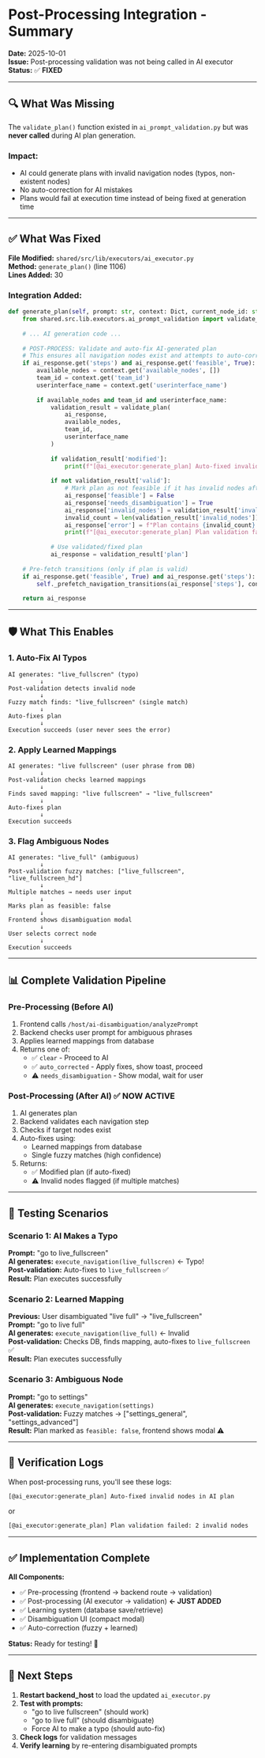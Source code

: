 # Post-Processing Integration - Summary

**Date:** 2025-10-01  
**Issue:** Post-processing validation was not being called in AI executor  
**Status:** ✅ **FIXED**

---

## 🔍 What Was Missing

The `validate_plan()` function existed in `ai_prompt_validation.py` but was **never called** during AI plan generation.

### **Impact:**
- AI could generate plans with invalid navigation nodes (typos, non-existent nodes)
- No auto-correction for AI mistakes
- Plans would fail at execution time instead of being fixed at generation time

---

## ✅ What Was Fixed

**File Modified:** `shared/src/lib/executors/ai_executor.py`  
**Method:** `generate_plan()` (line 1106)  
**Lines Added:** 30

### **Integration Added:**

```python
def generate_plan(self, prompt: str, context: Dict, current_node_id: str = None) -> Dict:
    from shared.src.lib.executors.ai_prompt_validation import validate_plan
    
    # ... AI generation code ...
    
    # POST-PROCESS: Validate and auto-fix AI-generated plan
    # This ensures all navigation nodes exist and attempts to auto-correct AI mistakes
    if ai_response.get('steps') and ai_response.get('feasible', True):
        available_nodes = context.get('available_nodes', [])
        team_id = context.get('team_id')
        userinterface_name = context.get('userinterface_name')
        
        if available_nodes and team_id and userinterface_name:
            validation_result = validate_plan(
                ai_response,
                available_nodes,
                team_id,
                userinterface_name
            )
            
            if validation_result['modified']:
                print(f"[@ai_executor:generate_plan] Auto-fixed invalid nodes in AI plan")
            
            if not validation_result['valid']:
                # Mark plan as not feasible if it has invalid nodes after auto-fix attempts
                ai_response['feasible'] = False
                ai_response['needs_disambiguation'] = True
                ai_response['invalid_nodes'] = validation_result['invalid_nodes']
                invalid_count = len(validation_result['invalid_nodes'])
                ai_response['error'] = f"Plan contains {invalid_count} invalid navigation node(s)"
                print(f"[@ai_executor:generate_plan] Plan validation failed: {invalid_count} invalid nodes")
            
            # Use validated/fixed plan
            ai_response = validation_result['plan']
    
    # Pre-fetch transitions (only if plan is valid)
    if ai_response.get('feasible', True) and ai_response.get('steps'):
        self._prefetch_navigation_transitions(ai_response['steps'], context)
    
    return ai_response
```

---

## 🛡️ What This Enables

### **1. Auto-Fix AI Typos**
```
AI generates: "live_fullscren" (typo)
         ↓
Post-validation detects invalid node
         ↓
Fuzzy match finds: "live_fullscreen" (single match)
         ↓
Auto-fixes plan
         ↓
Execution succeeds (user never sees the error)
```

### **2. Apply Learned Mappings**
```
AI generates: "live fullscreen" (user phrase from DB)
         ↓
Post-validation checks learned mappings
         ↓
Finds saved mapping: "live fullscreen" → "live_fullscreen"
         ↓
Auto-fixes plan
         ↓
Execution succeeds
```

### **3. Flag Ambiguous Nodes**
```
AI generates: "live_full" (ambiguous)
         ↓
Post-validation fuzzy matches: ["live_fullscreen", "live_fullscreen_hd"]
         ↓
Multiple matches → needs user input
         ↓
Marks plan as feasible: false
         ↓
Frontend shows disambiguation modal
         ↓
User selects correct node
         ↓
Execution succeeds
```

---

## 📊 Complete Validation Pipeline

### **Pre-Processing (Before AI)**
1. Frontend calls `/host/ai-disambiguation/analyzePrompt`
2. Backend checks user prompt for ambiguous phrases
3. Applies learned mappings from database
4. Returns one of:
   - ✅ `clear` - Proceed to AI
   - ✅ `auto_corrected` - Apply fixes, show toast, proceed
   - ⚠️ `needs_disambiguation` - Show modal, wait for user

### **Post-Processing (After AI)** ✅ **NOW ACTIVE**
1. AI generates plan
2. Backend validates each navigation step
3. Checks if target nodes exist
4. Auto-fixes using:
   - Learned mappings from database
   - Single fuzzy matches (high confidence)
5. Returns:
   - ✅ Modified plan (if auto-fixed)
   - ⚠️ Invalid nodes flagged (if multiple matches)

---

## 🎯 Testing Scenarios

### **Scenario 1: AI Makes a Typo**
**Prompt:** "go to live_fullscreen"  
**AI generates:** `execute_navigation(live_fullscren)` ← Typo!  
**Post-validation:** Auto-fixes to `live_fullscreen` ✅  
**Result:** Plan executes successfully

### **Scenario 2: Learned Mapping**
**Previous:** User disambiguated "live full" → "live_fullscreen"  
**Prompt:** "go to live full"  
**AI generates:** `execute_navigation(live_full)` ← Invalid  
**Post-validation:** Checks DB, finds mapping, auto-fixes to `live_fullscreen` ✅  
**Result:** Plan executes successfully

### **Scenario 3: Ambiguous Node**
**Prompt:** "go to settings"  
**AI generates:** `execute_navigation(settings)`  
**Post-validation:** Fuzzy matches → ["settings_general", "settings_advanced"]  
**Result:** Plan marked as `feasible: false`, frontend shows modal ⚠️

---

## 📝 Verification Logs

When post-processing runs, you'll see these logs:

```bash
[@ai_executor:generate_plan] Auto-fixed invalid nodes in AI plan
```

or

```bash
[@ai_executor:generate_plan] Plan validation failed: 2 invalid nodes
```

---

## ✅ Implementation Complete

**All Components:**
- ✅ Pre-processing (frontend → backend route → validation)
- ✅ Post-processing (AI executor → validation) **← JUST ADDED**
- ✅ Learning system (database save/retrieve)
- ✅ Disambiguation UI (compact modal)
- ✅ Auto-correction (fuzzy + learned)

**Status:** Ready for testing! 🚀

---

## 🚀 Next Steps

1. **Restart backend_host** to load the updated `ai_executor.py`
2. **Test with prompts:**
   - "go to live fullscreen" (should work)
   - "go to live full" (should disambiguate)
   - Force AI to make a typo (should auto-fix)
3. **Check logs** for validation messages
4. **Verify learning** by re-entering disambiguated prompts



